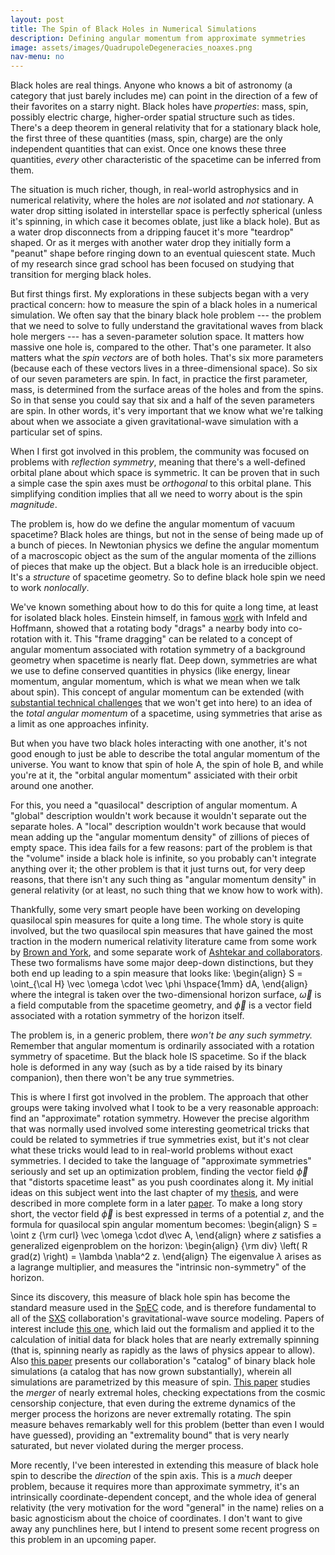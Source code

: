 ```yaml
---
layout: post
title: The Spin of Black Holes in Numerical Simulations
description: Defining angular momentum from approximate symmetries
image: assets/images/QuadrupoleDegeneracies_noaxes.png
nav-menu: no
---
```


<head>
<script src="https://cdn.mathjax.org/mathjax/latest/MathJax.js?config=TeX-AMS-MML_HTMLorMML" type="text/javascript"></script>
</head>

Black holes are real things. Anyone who knows a bit of astronomy (a category that just barely includes me) can point in the direction of a few of their favorites on a starry night. Black holes have *properties*: mass, spin, possibly electric charge, higher-order spatial structure such as tides. There's a deep theorem in general relativity that for a stationary black hole, the first three of these quantities (mass, spin, charge) are the only independent quantities that can exist. Once one knows these three quantities, *every* other characteristic of the spacetime can be inferred from them. 

The situation is much richer, though, in real-world astrophysics and in numerical relativity, where the holes are *not* isolated and *not* stationary. A water drop sitting isolated in interstellar space is perfectly spherical (unless it's spinning, in which case it becomes oblate, just like a black hole). But as a water drop disconnects from a dripping faucet it's more "teardrop" shaped. Or as it merges with another water drop they initially form a "peanut" shape before ringing down to an eventual quiescent state. Much of my research since grad school has been focused on studying that transition for merging black holes. 

But first things first. My explorations in these subjects began with a very practical concern: how to measure the spin of a black holes in a numerical simulation. We often say that the binary black hole problem --- the problem that we need to solve to fully understand the gravitational waves from black hole mergers --- has a seven-parameter solution space. It matters how massive one hole is, compared to the other. That's one parameter. It also matters what the *spin vectors* are of both holes. That's six more parameters (because each of these vectors lives in a three-dimensional space). So six of our seven parameters are spin. In fact, in practice the first parameter, mass, is determined from the surface areas of the holes and from the spins. So in that sense you could say that six and a half of the seven parameters are spin. In other words, it's very important that we know what we're talking about when we associate a given gravitational-wave simulation with a particular set of spins.

When I first got involved in this problem, the community was focused on problems with *reflection symmetry*, meaning that there's a well-defined orbital plane about which space is symmetric. It can be proven that in such a simple case the spin axes must be *orthogonal* to this orbital plane. This simplifying condition implies that all we need to worry about is the spin *magnitude*. 

The problem is, how do we define the angular momentum of vacuum spacetime? Black holes are things, but not in the sense of being made up of a bunch of pieces. In Newtonian physics we define the angular momentum of a macroscopic object as the sum of the angular momenta of the zillions of pieces that make up the object. But a black hole is an irreducible object. It's a *structure* of spacetime geometry. So to define black hole spin we need to work *nonlocally*. 

We've known something about how to do this for quite a long time, at least for isolated black holes. Einstein himself, in famous [work](http://www.jstor.org/stable/1968714) with Infeld and Hoffmann, showed that a rotating body "drags" a nearby body into co-rotation with it. This "frame dragging" can be related to a concept of angular momentum associated with rotation symmetry of a background geometry when spacetime is nearly flat. Deep down, symmetries are what we use to define conserved quantities in physics (like energy, linear momentum, angular momentum, which is what we mean when we talk about spin). This concept of angular momentum can be extended (with [substantial technical challenges](http://journals.aps.org/prd/abstract/10.1103/PhysRevD.95.044002) that we won't get into here) to an idea of the *total angular momentum* of a spacetime, using symmetries that arise as a limit as one approaches infinity. 

But when you have two black holes interacting with one another, it's not good enough to just be able to describe the total angular momentum of the universe. You want to know that spin of hole A, the spin of hole B, and while you're at it, the "orbital angular momentum" assiciated with their orbit around one another. 

For this, you need a "quasilocal" description of angular momentum. A "global" description wouldn't work because it wouldn't separate out the separate holes. A "local" description wouldn't work because that would mean adding up the "angular momentum density" of zillions of pieces of empty space. This idea fails for a few reasons: part of the problem is that the "volume" inside a black hole is infinite, so you probably can't integrate anything over it; the other problem is that it just turns out, for very deep reasons, that there isn't any such thing as "angular momentum density" in general relativity (or at least, no such thing that we know how to work with). 

Thankfully, some very smart people have been working on developing quasilocal spin measures for quite a long time. The whole story is quite involved, but the two quasilocal spin measures that have gained the most traction in the modern numerical relativity literature came from some work by [Brown and York](http://journals.aps.org/prd/abstract/10.1103/PhysRevD.47.1407), and some separate work of [Ashtekar and collaborators](http://journals.aps.org/prd/abstract/10.1103/PhysRevD.64.044016). These two formalisms have some major deep-down distinctions, but they both end up leading to a spin measure that looks like:
\begin{align}
S = \oint_{\cal H} \vec \omega \cdot \vec \phi \hspace{1mm} dA,
\end{align}
where the integral is taken over the two-dimensional horizon surface, $\vec \omega$ is a field computable from the spacetime geometry, and $\vec \phi$ is a vector field associated with a rotation symmetry of the horizon itself. 

The problem is, in a generic problem, there *won't be any such symmetry.* Remember that angular momentum is ordinarily associated with a rotation symmetry of spacetime. But the black hole IS spacetime. So if the black hole is deformed in any way (such as by a tide raised by its binary companion), then there won't be any true symmetries. 

This is where I first got involved in the problem. The approach that other groups were taking involved what I took to be a very reasonable approach: find an "approximate" rotation symmetry. However the precise algorithm that was normally used involved some interesting geometrical tricks that could be related to symmetries if true symmetries exist, but it's not clear what these tricks would lead to in real-world problems without exact symmetries. I decided to take the language of "approximate symmetries" seriously and set up an optimization problem, finding the vector field $\vec \phi$ that "distorts spacetime least" as you push coordinates along it. My initial ideas on this subject went into the last chapter of my [thesis](http://thesis.library.caltech.edu/2073/), and were described in more complete form in a later [paper](http://journals.aps.org/prd/abstract/10.1103/PhysRevD.78.084017). To make a long story short, the vector field $\vec \phi$ is best expressed in terms of a potential $z$, and the formula for quasilocal spin angular momentum becomes:
\begin{align}
S = \oint z {\rm curl} \vec \omega \cdot d\vec A,
\end{align}
where $z$ satisfies a generalized eigenproblem on the horizon:
\begin{align}
{\rm div} \left( R grad(z) \right) = \lambda \nabla^2 z.
\end{align}
The eigenvalue $\lambda$ arises as a lagrange multiplier, and measures the "intrinsic non-symmetry" of the horizon. 

Since its discovery, this measure of black hole spin has become the standard measure used in the [SpEC](http://www.black-holes.org/SpEC.html) code, and is therefore fundamental to all of the [SXS](www.black-holes.org) collaboration's gravitational-wave source modeling. Papers of interest include [this one](http://journals.aps.org/prd/abstract/10.1103/PhysRevD.78.084017), which laid out the formalism and applied it to the calculation of initial data for black holes that are nearly extremally spinning (that is, spinning nearly as rapidly as the laws of physics appear to allow). Also [this paper](http://journals.aps.org/prl/abstract/10.1103/PhysRevLett.111.241104) presents our collaboration's "catalog" of binary black hole simulations (a catalog that has now grown substantially), wherein all simulations are parametrized by this measure of spin. [This paper](http://iopscience.iop.org/article/10.1088/0264-9381/32/6/065007/meta) studies the *merger* of nearly extremal holes, checking expectations from the cosmic censorship conjecture, that even during the extreme dynamics of the merger process the horizons are never extremally rotating. The spin measure behaves remarkably well for this problem (better than even I would have guessed), providing an "extremality bound" that is very nearly saturated, but never violated during the merger process. 

More recently, I've been interested in extending this measure of black hole spin to describe the *direction* of the spin axis. This is a *much* deeper problem, because it requires more than approximate symmetry, it's an intrinsically coordinate-dependent concept, and the whole idea of general relativity (the very motivation for the word "general" in the name) relies on a basic agnosticism about the choice of coordinates. I don't want to give away any punchlines here, but I intend to present some recent progress on this problem in an upcoming paper. 
